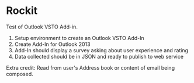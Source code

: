# Rockit

Test of Outlook VSTO Add-in.

1. Setup environment to create an Outlook VSTO Add-In
2. Create Add-In for Outlook 2013
3. Add-In should display a survey asking about user experience and rating
4. Data collected should be in JSON and ready to publish to web service

Extra credit: Read from user's Address book or content of email being composed.
